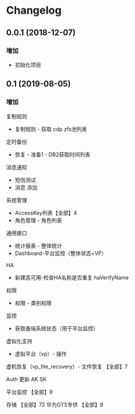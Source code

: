 # Changelog

## 0.0.1 (2018-12-07)
### 增加
* 初始化项目

## 0.1 (2019-08-05)
### 增加
复制规则
* 复制规则 - 获取 cdp zfs池列表

定时备份
* 恢复 - 准备1 - DB2获取时间列表

消息通知
* 短信测试
* 消息 添加

系统管理
* AccessKey列表【全部】4
* 角色管理 - 角色列表

通用接口
* 统计报表 - 整体统计
* Dashboard-平台监控（整体状态+VP）

HA
* 新建高可用-检查HA名称是否重复 haVerifyName

权限
* 权限 - 类别权限

监控
* 获取备端系统状态（用于平台监控）

虚拟化支持
* 虚拟平台（vp）- 操作

虚机恢复（vp_file_recovery）- 文件恢复 【全部】7

Auth 更新 AK SK

平台监控 【全部】9

存储 【全部】72
华为GTS专供 【全部】8